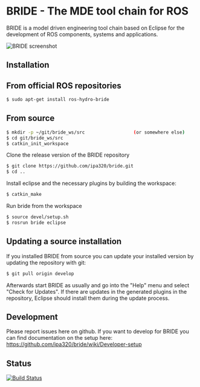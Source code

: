 BRIDE - The MDE tool chain for ROS
==================

BRIDE is a model driven engineering tool chain based on Eclipse for the development of ROS components, systems and applications.

![BRIDE screenshot](http://cybernotic.org/bride/img/small_system.png "BRIDE screenshot")


Installation
------------

## From official ROS repositories ##

~~~ sh
$ sudo apt-get install ros-hydro-bride
~~~

## From source ##

~~~ sh
$ mkdir -p ~/git/bride_ws/src                  (or somewhere else)
$ cd git/bride_ws/src
$ catkin_init_workspace
~~~

Clone the release version of the BRIDE repository

~~~ sh
$ git clone https://github.com/ipa320/bride.git
$ cd ..
~~~

Install eclipse and the necessary plugins by building the workspace:

~~~ sh
$ catkin_make
~~~

Run bride from the workspace 

~~~ sh
$ source devel/setup.sh
$ rosrun bride eclipse
~~~


## Updating a source installation ##

If you installed BRIDE from source you can update your installed version by updating the repository with git:

~~~ sh
$ git pull origin develop
~~~

Afterwards start BRIDE as usually and go into the "Help" menu and select "Check for Updates". If there are updates in the generated plugins in the repository, Eclipse should install them during the update process.

Development
------------

Please report issues here on github. If you want to develop for BRIDE you can find documentation on the setup here:
<https://github.com/ipa320/bride/wiki/Developer-setup>
      
Status
------------

[![Build Status](https://travis-ci.org/ipa320/bride.png)](https://travis-ci.org/ipa320/bride)
